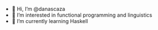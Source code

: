 - 👋 Hi, I’m @danascaza
- 👀 I’m interested in functional programming and linguistics
- 🌱 I’m currently learning Haskell

<!---
danascaza/danascaza is a ✨ special ✨ repository because its `README.md` (this file) appears on your GitHub profile.
You can click the Preview link to take a look at your changes.
--->
